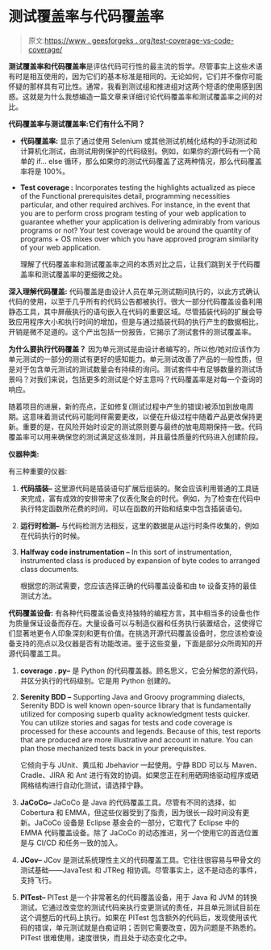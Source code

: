 # 测试覆盖率与代码覆盖率

> 原文:[https://www . geesforgeks . org/test-coverage-vs-code-coverage/](https://www.geeksforgeeks.org/test-coverage-vs-code-coverage/)

**测试覆盖率和代码覆盖率**是评估代码可行性的最主流的哲学。尽管事实上这些术语有时是相互使用的，因为它们的基本标准是相同的。无论如何，它们并不像你可能怀疑的那样具有可比性。通常，我看到测试组和推进组对这两个短语的使用感到困惑。这就是为什么我想编造一篇文章来详细讨论代码覆盖率和测试覆盖率之间的对比。

**代码覆盖率与测试覆盖率:它们有什么不同？**

*   **代码覆盖率:**
    显示了通过使用 Selenium 或其他测试机械化结构的手动测试和计算机化测试，由测试用例保护的代码级别。例如，如果你的源代码有一个简单的 if… else 循环，那么如果你的测试代码覆盖了这两种情况，那么代码覆盖率将是 100%。
*   **Test coverage :**
    Incorporates testing the highlights actualized as piece of the Functional prerequisites detail, programming necessities particular, and other required archives. For instance, in the event that you are to perform cross program testing of your web application to guarantee whether your application is delivering admirably from various programs or not? Your test coverage would be around the quantity of programs + OS mixes over which you have approved program similarity of your web application.

    理解了代码覆盖率和测试覆盖率之间的本质对比之后，让我们跳到关于代码覆盖率和测试覆盖率的更细微之处。

**深入理解代码覆盖:**
代码覆盖是由设计人员在单元测试期间执行的，以此方式确认代码的使用，以至于几乎所有的代码公告都被执行。很大一部分代码覆盖设备利用静态工具，其中屏蔽执行的语句嵌入在代码的重要区域。尽管插装代码的扩展会导致应用程序大小和执行时间的增加，但是与通过插装代码的执行产生的数据相比，开销是微不足道的。这个产出包括一份报告，它揭示了测试套件的测试覆盖率。

**为什么要执行代码覆盖？**
因为单元测试是由设计者编写的，所以他/她对应该作为单元测试的一部分的测试有更好的感知能力。单元测试改善了产品的一般性质，但是对于包含单元测试的测试数量会有持续的询问。测试套件中有足够数量的测试场景吗？对我们来说，包括更多的测试是个好主意吗？代码覆盖率是对每一个查询的响应。

随着项目的进展，新的亮点，正如修复(测试过程中产生的错误)被添加到放电周期。这意味着测试代码可能同样需要更改，以便在升级过程中随着产品更改保持更新。重要的是，在风险开始时设定的测试原则要与最终的放电周期保持一致。代码覆盖率可以用来确保您的测试满足这些准则，并且最佳质量的代码进入创建阶段。

**仪器种类:**

有三种重要的仪器:

1.  **代码插装–**
    这里源代码是插装语句扩展后组装的。聚会应该利用普通的工具链来完成，富有成效的安排带来了仪表化聚会的时代。例如，为了检查在代码中执行特定函数所花费的时间，可以在函数的开始和结束中包含插装语句。
2.  **运行时检测–**
    与代码检测方法相反，这里的数据是从运行时条件收集的，例如在代码执行的时候。
3.  **Halfway code instrumentation –**
    In this sort of instrumentation, instrumented class is produced by expansion of byte codes to arranged class documents.

    根据您的测试需要，您应该选择正确的代码覆盖设备和由 te 设备支持的最佳测试方法。

**代码覆盖设备:**
有各种代码覆盖设备支持独特的编程方言，其中相当多的设备也作为质量保证设备而存在。大量设备可以与制造仪器和任务执行装置结合，这使得它们显著地更令人印象深刻和更有价值。在挑选开源代码覆盖设备时，您应该检查设备支持的亮点以及仪器是否有功能改进。鉴于这些变量，下面是部分众所周知的开源代码覆盖工具。

1.  **coverage . py–**
    是 Python 的代码覆盖器。顾名思义，它会分解您的源代码，并区分执行的代码级别。它是用 Python 创建的。
2.  **Serenity BDD –**
    Supporting Java and Groovy programming dialects, Serenity BDD is well known open-source library that is fundamentally utilized for composing superb quality acknowledgment tests quicker. You can utilize stories and sagas for tests and code coverage is processed for these accounts and legends. Because of this, test reports that are produced are more illustrative and account in nature. You can plan those mechanized tests back in your prerequisites.

    它倾向于与 JUnit、黄瓜和 Jbehavior 一起使用。宁静 BDD 可以与 Maven、Cradle、JIRA 和 Ant 进行有效的协调。如果您正在利用硒网络驱动程序或硒网格结构进行自动化测试，请选择宁静。

3.  **JaCoCo–**
    JaCoCo 是 Java 的代码覆盖工具。尽管有不同的选择，如 Cobertura 和 EMMA，但这些仪器受到了指责，因为很长一段时间没有更新。JaCoCo 设备是 Eclipse 基金会的一部分，它取代了 Eclipse 中的 EMMA 代码覆盖设备。除了 JaCoCo 的动态推进，另一个使用它的首选位置是与 CI/CD 和任务一致的加入。
4.  **JCov–**
    JCov 是测试系统理性主义的代码覆盖工具。它往往很容易与甲骨文的测试基础——JavaTest 和 JTReg 相协调。尽管事实上，这不是动态的事件，支持飞行。
5.  **PITest–**
    PITest 是一个非常著名的代码覆盖设备，用于 Java 和 JVM 的转换测试。它通过改变您的测试代码来执行变更测试的责任，并且单元测试目前在这个调整后的代码上执行。如果在 PITest 包含额外的代码后，发现使用该代码的错误，单元测试就是白痴证明；否则它需要改变，因为问题是不熟悉的。PITest 很难使用，速度很快，而且处于动态变化之中。